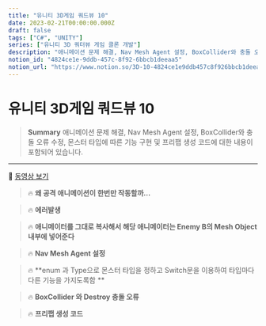 ```yaml
---
title: "유니티 3D게임 쿼드뷰 10"
date: 2023-02-21T00:00:00.000Z
draft: false
tags: ["C#", "UNITY"]
series: ["유니티 3D 쿼터뷰 게임 클론 개발"]
description: "애니메이션 문제 해결, Nav Mesh Agent 설정, BoxCollider와 충돌 오류 수정, 몬스터 타입에 따른 기능 구현 및 프리팹 생성 코드에 대한 내용이 포함되어 있습니다."
notion_id: "4824ce1e-9ddb-457c-8f92-6bbcb1deeaa5"
notion_url: "https://www.notion.so/3D-10-4824ce1e9ddb457c8f926bbcb1deeaa5"
---
```


# 유니티 3D게임 쿼드뷰 10

> **Summary**
> 애니메이션 문제 해결, Nav Mesh Agent 설정, BoxCollider와 충돌 오류 수정, 몬스터 타입에 따른 기능 구현 및 프리팹 생성 코드에 대한 내용이 포함되어 있습니다.

---

🎥 [동영상 보기](https://www.youtube.com/watch?v=LUnZHdcOe_M)

> 🔥 **왜 공격 애니메이션이 한번만 작동할까…**

> 🔥 **에러발생**

> 🔥 **애니메이터를 그대로 복사해서 해당 애니메이터는 Enemy B의 Mesh Object 내부에 넣어준다**

> 🔥 **Nav Mesh Agent 설정**

> 🔥 **enum 과 Type으로 몬스터 타입을 정하고 Switch문을 이용하여 타입마다 다른 기능을 가지도록함 **

> 🔥 **BoxCollider 와 Destroy 충돌 오류**

> 🔥 **프리팹 생성 코드**

